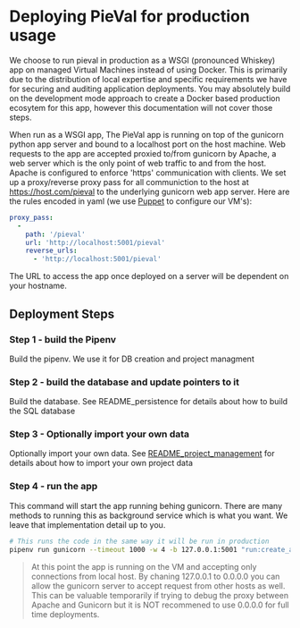 # Deploying PieVal for production usage
We choose to run pieval in production as a WSGI (pronounced Whiskey) app on managed Virtual Machines instead of using Docker.  This is primarily due to the distribution of local expertise and specific requirements we have for securing and auditing application deployments.  You may absolutely build on the development mode approach to create a Docker based production ecosytem for this app, however this documentation will not cover those steps.

When run as a WSGI app, The PieVal app is running on top of the gunicorn python app server and bound to a localhost port on the host machine.  Web requests to the app are accepted proxied to/from gunicorn by Apache, a web server which is the only point of web traffic to and from the host.  Apache is configured to enforce 'https' communication with clients.  We set up a proxy/reverse proxy pass for all communiction to the host at https://host.com/pieval to the underlying gunicorn web app server. Here are the rules encoded in yaml (we use [Puppet](https://puppet.com) to configure our VM's):
```yaml
proxy_pass:
  -
    path: '/pieval'
    url: 'http://localhost:5001/pieval'
    reverse_urls:
      - 'http://localhost:5001/pieval'
```
The URL to access the app once deployed on a server will be dependent on your hostname.


## Deployment Steps

### Step 1 - build the Pipenv
Build the pipenv.  We use it for DB creation and project managment

### Step 2 - build the database and update pointers to it
Build the database. See README_persistence for details about how to build the SQL database

### Step 3 - Optionally import your own data
Optionally import your own data.  See [README_project_management](README_project_management.md) for details about how to import your own project data

### Step 4 - run the app
This command will start the app running behing gunicorn.  There are many methods to running this as background service which is what you want.  We leave that implementation detail up to you.
```sh
# This runs the code in the same way it will be run in production
pipenv run gunicorn --timeout 1000 -w 4 -b 127.0.0.1:5001 "run:create_app()"
```

> At this point the app is running on the VM and accepting only connections from local host.  By chaning 127.0.0.1 to 0.0.0.0 you can allow the gunicorn server to accept request from other hosts as well.  This can be valuable temporarily if trying to debug the proxy between Apache and Gunicorn but it is NOT recommened to use 0.0.0.0 for full time deployments.



